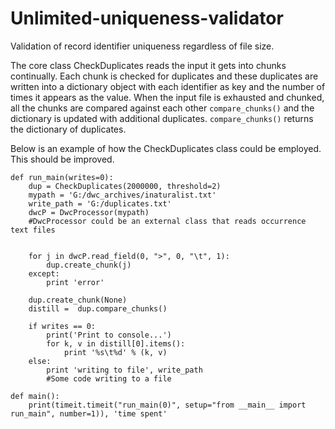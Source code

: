 # Unlimited-uniqueness-validator
Validation of record identifier uniqueness regardless of file size.

The core class CheckDuplicates reads the input it gets into chunks continually. Each chunk is checked for duplicates and these duplicates are written into a dictionary object with each identifier as key and the number of times it appears as the value.
When the input file is exhausted and chunked, all the chunks are compared against each other `compare_chunks()` and the dictionary is updated with additional duplicates. `compare_chunks()` returns the dictionary of duplicates.  

Below is an example of how the CheckDuplicates class could be employed. This should be improved.


```
def run_main(writes=0):
    dup = CheckDuplicates(2000000, threshold=2)
    mypath = 'G:/dwc_archives/inaturalist.txt'
    write_path = 'G:/duplicates.txt'
    dwcP = DwcProcessor(mypath)
    #DwcProcessor could be an external class that reads occurrence text files

    
    for j in dwcP.read_field(0, ">", 0, "\t", 1):        
        dup.create_chunk(j)
    except:
        print 'error'
	
    dup.create_chunk(None)
    distill =  dup.compare_chunks()

    if writes == 0:
        print('Print to console...')
        for k, v in distill[0].items():
            print '%s\t%d' % (k, v)
    else:
        print 'writing to file', write_path
        #Some code writing to a file
		
def main():
    print(timeit.timeit("run_main(0)", setup="from __main__ import run_main", number=1)), 'time spent'
```
